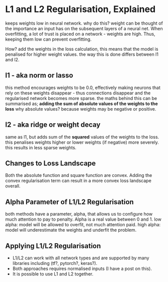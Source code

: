 # L1 and L2 Regularisation, Explained

keeps weights low in neural network. why do this? weight can be thought of the importance an input has on the subsequent layers of a neural net. When overfitting, a lot of trust is placed on a network - weights are high. Thus, keeping them low can prevent overfitting.

How? add the weights in the loss calculation, this means that the model is penalised for higher weight values. the way this is done differs between l1 and l2.

## l1 - aka norm or lasso
this method encourages weights to be 0.0, effectively making neurons that rely on these weights disappear - thus connections disappear and the regularised network becomes more sparse. the maths behind this can be summarised as; **adding the sum of absolute values of the weights to the loss** why absolute values? because weights may be negative or positive.

## l2 - aka ridge or weight decay
same as l1, but adds sum of the **squared** values of the weights to the loss. this penalises weights higher or lower weights (if negative) more severely. this results in less sparse weights.

## Changes to Loss Landscape
Both the absolute function and square function are convex. Adding the convex regularisation term can result in a more convex loss landscape overall.

## Alpha Parameter of L1/L2 Regularisation
both methods have a parameter, alpha, that allows us to configure how much attention to pay to penalty. Alpha is a real value between 0 and 1.
low alpha: model will be allowed to overfit, not much attention paid.
high alpha: model will underestimate the weights and underfit the problem.

## Applying L1/L2 Regularisation
- L1/L2 can work with all network types and are supported by many libraries including (tf?, pytorch?, keras?).
- Both approaches requires normalised inputs (I have a post on this).
- It is possible to use L1 and L2 together.
